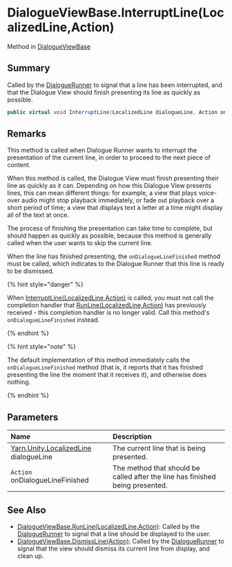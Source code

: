 # DialogueViewBase.InterruptLine(LocalizedLine,Action)

Method in [DialogueViewBase](/api/csharp/yarn.unity.dialogueviewbase.md)

## Summary


Called by the  <a href="yarn.unity.dialoguerunner.md">DialogueRunner</a>  to signal that a line has
been interrupted, and that the Dialogue View should finish
presenting its line as quickly as possible.


```csharp
public virtual void InterruptLine(LocalizedLine dialogueLine, Action onDialogueLineFinished)
```

## Remarks

<p>
This method is called when Dialogue Runner wants to interrupt the
presentation of the current line, in order to proceed to the next
piece of content.
</p> <p>
When this method is called, the Dialogue View must finish presenting
their line as quickly as it can. Depending on how this Dialogue View
presents lines, this can mean different things: for example, a view
that plays voice-over audio might stop playback immediately, or fade
out playback over a short period of time; a view that displays text
a letter at a time might display all of the text at once.
</p> <p>
The process of finishing the presentation can take time to complete,
but should happen as quickly as possible, because this method is
generally called when the user wants to skip the current line.
</p> <p>
When the line has finished presenting, the <code>onDialogueLineFinished</code> method must be called, which
indicates to the Dialogue Runner that this line is ready to be
dismissed.
</p> <p>
{% hint style="danger" %}

When <a href="yarn.unity.dialogueviewbase.interruptline.md">InterruptLine(LocalizedLine,Action)</a> is called, you must not call the
completion handler that <a href="yarn.unity.dialogueviewbase.runline.md">RunLine(LocalizedLine,Action)</a> has previously
received - this completion handler is no longer valid. Call this method's <code>onDialogueLineFinished</code> instead.

{% endhint %}
</p> <p>
{% hint style="note" %}

The default implementation of this method immediately calls the
<code>onDialogueLineFinished</code> method (that is, it
reports that it has finished presenting the line the moment that it
receives it), and otherwise does nothing.

{% endhint %}
</p>

## Parameters

|Name|Description|
|:---|:---|
|[Yarn.Unity.LocalizedLine](/api/csharp/yarn.unity.localizedline.md) dialogueLine|The current line that is being presented.|
|`Action` onDialogueLineFinished|The method that should be called after the line has finished being presented.|

## See Also

* [DialogueViewBase.RunLine\(LocalizedLine,Action\)](/api/csharp/yarn.unity.dialogueviewbase.runline.md): Called by the  <a href="yarn.unity.dialoguerunner.md">DialogueRunner</a>  to signal that a line should be displayed to the user.
* [DialogueViewBase.DismissLine\(Action\)](/api/csharp/yarn.unity.dialogueviewbase.dismissline.md): Called by the  <a href="yarn.unity.dialoguerunner.md">DialogueRunner</a>  to signal that the view should dismiss its current line from display, and clean up.

